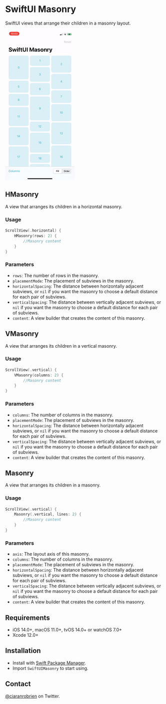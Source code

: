 # SwiftUI Masonry

SwiftUI views that arrange their children in a masonry layout.

![Demo](./Resources/Demo.gif "Demo")

## HMasonry
A view that arranges its children in a horizontal masonry.

### Usage
```swift
ScrollView(.horizontal) {
    HMasonry(rows: 2) {
        //Masonry content
    }
}
```

### Parameters
* `rows`: The number of rows in the masonry.
* `placementMode`: The placement of subviews in the masonry.
* `horizontalSpacing`: The distance between horizontally adjacent subviews, or `nil` if you want the masonry to choose a default distance for each pair of subviews.
* `verticalSpacing`: The distance between vertically adjacent subviews, or `nil` if you want the masonry to choose a default distance for each pair of subviews.
* `content`: A view builder that creates the content of this masonry.

## VMasonry
A view that arranges its children in a vertical masonry.

### Usage
```swift
ScrollView(.vertical) {
    VMasonry(columns: 2) {
        //Masonry content
    }
}
```

### Parameters
* `columns`: The number of columns in the masonry.
* `placementMode`: The placement of subviews in the masonry.
* `horizontalSpacing`: The distance between horizontally adjacent subviews, or `nil` if you want the masonry to choose a default distance for each pair of subviews.
* `verticalSpacing`: The distance between vertically adjacent subviews, or `nil` if you want the masonry to choose a default distance for each pair of subviews.
* `content`: A view builder that creates the content of this masonry.

## Masonry
A view that arranges its children in a masonry.

### Usage
```swift
ScrollView(.vertical) {
    Masonry(.vertical, lines: 2) {
        //Masonry content
    }
}
```

### Parameters
* `axis`: The layout axis of this masonry.
* `columns`: The number of columns in the masonry.
* `placementMode`: The placement of subviews in the masonry.
* `horizontalSpacing`: The distance between horizontally adjacent subviews, or `nil` if you want the masonry to choose a default distance for each pair of subviews.
* `verticalSpacing`: The distance between vertically adjacent subviews, or `nil` if you want the masonry to choose a default distance for each pair of subviews.
* `content`: A view builder that creates the content of this masonry.

## Requirements

* iOS 14.0+, macOS 11.0+, tvOS 14.0+ or watchOS 7.0+
* Xcode 12.0+

## Installation

* Install with [Swift Package Manager](https://developer.apple.com/documentation/xcode/adding_package_dependencies_to_your_app).
* Import `SwiftUIMasonry` to start using.

## Contact

[@ciaranrobrien](https://twitter.com/ciaranrobrien) on Twitter.


